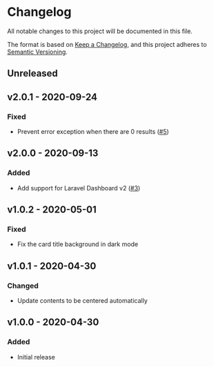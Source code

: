 # Changelog

All notable changes to this project will be documented in this file.

The format is based on [Keep a Changelog](https://keepachangelog.com), and this project adheres to [Semantic Versioning](https://semver.org).

## Unreleased

## v2.0.1 - 2020-09-24

### Fixed
- Prevent error exception when there are 0 results ([#5](https://github.com/owenvoke/laravel-dashboard-cloudflare-stats-tile/pull/5))

## v2.0.0 - 2020-09-13

### Added
- Add support for Laravel Dashboard v2 ([#3](https://github.com/owenvoke/laravel-dashboard-cloudflare-stats-tile/pull/3))

## v1.0.2 - 2020-05-01

### Fixed
- Fix the card title background in dark mode

## v1.0.1 - 2020-04-30

### Changed
- Update contents to be centered automatically

## v1.0.0 - 2020-04-30

### Added
- Initial release
